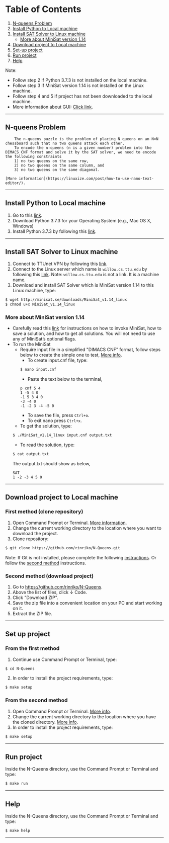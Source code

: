 # Table of Contents
1. [N-queens Problem](#n-queens)
2. [Install Python to Local machine](#install-python)
3. [Install SAT Solver to Linux machine](#install-sat)
    - [More about MiniSat version 1.14](#more-sat)
4. [Download project to Local machine](#download-project)
5. [Set-up project](#set-up-project)
6. [Run project](#run-project)
7. [Help](#help)

Note: 
- Follow step 2 if Python 3.7.3 is not installed on the local machine. 
- Follow step 3 if MiniSat version 1.14 is not installed on the Linux machine. 
- Follow step 4 and 5 if project has not been downloaded to the local machine.
- More information about GUI: [Click link](https://realpython.com/python-gui-tkinter/#building-your-first-python-gui-application-with-tkinter).

----------------------------------------------------
## <a name="n-queens"></a> N-queens Problem

        The n-queens puzzle is the problem of placing N queens on an N×N chessboard such that no two queens attack each other.
        To encode the n-queens (n is a given number) problem into the DIMACS CNF format and solve it by the SAT solver, we need to encode the following constraints 
        1) no two queens on the same row, 
        2) no two queens on the same column, and 
        3) no two queens on the same diagonal. 
        
    [More information](https://linuxize.com/post/how-to-use-nano-text-editor/).

----------------------------------------------------
## <a name="install-python"></a> Install Python to Local machine
1. Go to this [link](https://www.python.org/downloads/release/python-373/).
2. Download Python 3.7.3 for your Operating System (e.g., Mac OS X, Windows)
3. Install Python 3.7.3 by following this [link](https://realpython.com/installing-python/).
----------------------------------------------------
## <a name="install-sat"></a> Install SAT Solver to Linux machine
1. Connect to TTUnet VPN by following this [link](https://www.askit.ttu.edu/portal/app/portlets/results/viewsolution.jsp?guest=0&solutionid=181128172622147&hypermediatext=null).
2. Connect to the Linux server which name is `willow.cs.ttu.edu` by following this [link](https://www.linuxbabe.com/linux-server/ssh-windows). Note: `willow.cs.ttu.edu` is not a link. It is a machine name.
3. Download and install SAT Solver which is MiniSat version 1.14 to this Linux machine, type: 
```sh
$ wget http://minisat.se/downloads/MiniSat_v1.14_linux
$ chmod u+x MiniSat_v1.14_linux
```
### <a name="more-sat"></a> More about MiniSat version 1.14
- Carefully read this [link](https://dwheeler.com/essays/minisat-user-guide.html) for instructions on how to invoke MiniSat, how to save a solution, and how to get all solutions.
You will not need to use any of MiniSat’s optional flags.
- To run the MiniSat
    - Require input file in a simplified "DIMACS CNF" format, follow steps below to create the simple one to test, [More info](https://linuxize.com/post/how-to-use-nano-text-editor/).
        - To create input.cnf file, type:
        ```sh
        $ nano input.cnf
        ```
        - Paste the text below to the terminal,
        ```
        p cnf 5 4
        1 -5 4 0
        -1 5 3 4 0
        -3 -4 0
        -1 -2 3 -4 -5 0
        ```
        - To save the file, press `Ctrl+o`.
        - To exit nano press `Ctrl+x`.
    - To get the solution, type:
    ```sh
    $ ./MiniSat_v1.14_linux input.cnf output.txt
    ```
    - To read the solution, type:
    ```sh
    $ cat output.txt
    ```
    The output.txt should show as below,
    ```
    SAT
    1 -2 -3 4 5 0
    ```


-----------------------------------------------------
## <a name="download-project"></a> Download project to Local machine
### First method (clone repository)
1. Open Command Prompt or Terminal. [More information](https://www.groovypost.com/howto/open-command-window-terminal-window-specific-folder-windows-mac-linux/).
2. Change the current working directory to the location where you want to download the project.
3. Clone repository:
```sh
$ git clone https://github.com/rinriko/N-Queens.git
```
Note: If Git is not installed, please complete the following [instructions](https://git-scm.com/book/en/v2/Getting-Started-Installing-Git). Or follow the [second method](#second-method) instructions.

### <a name="second-method"></a> Second method (download project)
1. Go to https://github.com/rinriko/N-Queens.
2. Above the list of files, click &#8595; Code.
3. Click "Download ZIP".
4. Save the zip file into a convenient location on your PC and start working on it.
5. Extract the ZIP file.

----------------------------------------------------

## <a name="set-up-project"></a> Set up project
### From the first method
1. Continue use Command Prompt or Terminal, type:
```sh
$ cd N-Queens
```
2. In order to install the project requirements, type:
```sh
$ make setup
```
### From the second method
1. Open Command Prompt or Terminal. [More info](https://www.groovypost.com/howto/open-command-window-terminal-window-specific-folder-windows-mac-linux/).
2. Change the current working directory to the location where you have the cloned directory. [More info](https://www.earthdatascience.org/courses/intro-to-earth-data-science/open-reproducible-science/bash/bash-commands-to-manage-directories-files/#:~:text=Often%2C%20you%20may%20want%20to,to%20check%20the%20new%20path).
3. In order to install the project requirements, type:
```sh
$ make setup
```
----------------------------------------------------

## <a name="run-project"></a> Run project
Inside the N-Queens directory, use the Command Prompt or Terminal and type:

```sh
$ make run
```
----------------------------------------------------
## <a name="help"></a> Help
Inside the N-Queens directory, use the Command Prompt or Terminal and type:
```sh
$ make help
```

----------------------------------------------------
